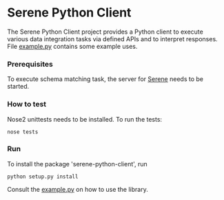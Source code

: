 # Serene Python Client

The Serene Python Client project provides a Python client to execute various data integration tasks via defined APIs and to interpret responses.
File [example.py](https://github.com/NICTA/serene-python-client/blob/refactor/docs/example.py) contains some example uses.


### Prerequisites

To execute schema matching task, the server for [Serene](https://github.com/NICTA/serene) needs to be started.


### How to test
Nose2 unittests needs to be installed. To run the tests:
```
nose tests
```
### Run

To install the package 'serene-python-client', run
```
python setup.py install
```

Consult the [example.py](https://github.com/NICTA/serene-python-client/blob/refactor/docs/example.py) on how to use the library.